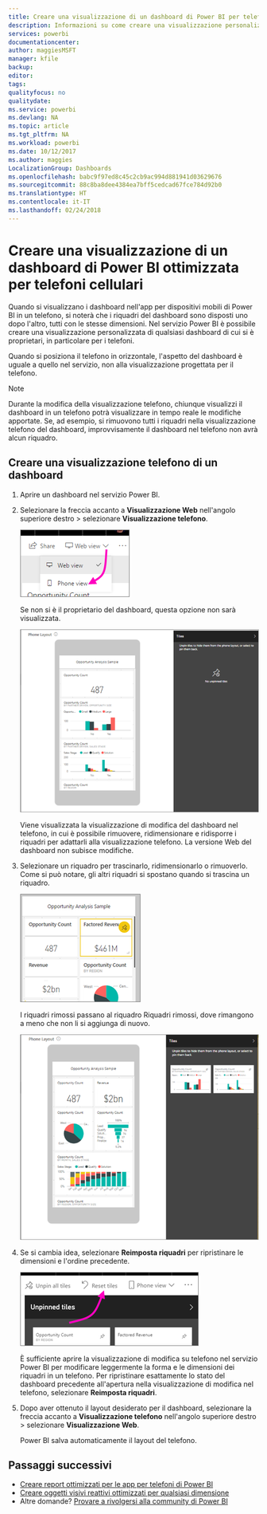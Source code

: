```yaml
---
title: Creare una visualizzazione di un dashboard di Power BI per telefoni cellulari
description: Informazioni su come creare una visualizzazione personalizzata di un dashboard nel servizio Power BI in particolare per la visualizzazione nei telefoni cellulari.
services: powerbi
documentationcenter: 
author: maggiesMSFT
manager: kfile
backup: 
editor: 
tags: 
qualityfocus: no
qualitydate: 
ms.service: powerbi
ms.devlang: NA
ms.topic: article
ms.tgt_pltfrm: NA
ms.workload: powerbi
ms.date: 10/12/2017
ms.author: maggies
LocalizationGroup: Dashboards
ms.openlocfilehash: babc9f97ed8c45c2cb9ac994d881941d03629676
ms.sourcegitcommit: 88c8ba8dee4384ea7bff5cedcad67fce784d92b0
ms.translationtype: HT
ms.contentlocale: it-IT
ms.lasthandoff: 02/24/2018
---
```

# <a name="create-a-view-of-a-power-bi-dashboard-optimized-for-mobile-phones"></a>Creare una visualizzazione di un dashboard di Power BI ottimizzata per telefoni cellulari
Quando si visualizzano i dashboard nell'app per dispositivi mobili di Power BI in un telefono, si noterà che i riquadri del dashboard sono disposti uno dopo l'altro, tutti con le stesse dimensioni. Nel servizio Power BI è possibile creare una visualizzazione personalizzata di qualsiasi dashboard di cui si è proprietari, in particolare per i telefoni.

Quando si posiziona il telefono in orizzontale, l'aspetto del dashboard è uguale a quello nel servizio, non alla visualizzazione progettata per il telefono.

> [!NOTE]
> Durante la modifica della visualizzazione telefono, chiunque visualizzi il dashboard in un telefono potrà visualizzare in tempo reale le modifiche apportate. Se, ad esempio, si rimuovono tutti i riquadri nella visualizzazione telefono del dashboard, improvvisamente il dashboard nel telefono non avrà alcun riquadro. 
> 
> 

## <a name="create-a-phone-view-of-a-dashboard"></a>Creare una visualizzazione telefono di un dashboard
1. Aprire un dashboard nel servizio Power BI.
2. Selezionare la freccia accanto a **Visualizzazione Web** nell'angolo superiore destro > selezionare **Visualizzazione telefono**.

    ![](media/service-create-dashboard-mobile-phone-view/power-bi-service-phone-view-dashboard.png)

    Se non si è il proprietario del dashboard, questa opzione non sarà visualizzata.

    ![](media/service-create-dashboard-mobile-phone-view/power-bi-mobile-edit-phone-view-canvas.png)

    Viene visualizzata la visualizzazione di modifica del dashboard nel telefono, in cui è possibile rimuovere, ridimensionare e ridisporre i riquadri per adattarli alla visualizzazione telefono. La versione Web del dashboard non subisce modifiche.


1. Selezionare un riquadro per trascinarlo, ridimensionarlo o rimuoverlo. Come si può notare, gli altri riquadri si spostano quando si trascina un riquadro.
   
    ![](media/service-create-dashboard-mobile-phone-view/power-bi-unpin-tile-phone-dashboard.png)
   
    I riquadri rimossi passano al riquadro Riquadri rimossi, dove rimangono a meno che non li si aggiunga di nuovo.
   
    ![](media/service-create-dashboard-mobile-phone-view/power-bi-mobile-edit-phone-view-post-edit.png)
2. Se si cambia idea, selezionare **Reimposta riquadri** per ripristinare le dimensioni e l'ordine precedente.
   
    ![](media/service-create-dashboard-mobile-phone-view/power-bi-service-phone-view-reset-tiles.png)
   
    È sufficiente aprire la visualizzazione di modifica su telefono nel servizio Power BI per modificare leggermente la forma e le dimensioni dei riquadri in un telefono. Per ripristinare esattamente lo stato del dashboard precedente all'apertura nella visualizzazione di modifica nel telefono, selezionare **Reimposta riquadri**.
3. Dopo aver ottenuto il layout desiderato per il dashboard, selezionare la freccia accanto a **Visualizzazione telefono** nell'angolo superiore destro > selezionare **Visualizzazione Web**.
   
    Power BI salva automaticamente il layout del telefono.

## <a name="next-steps"></a>Passaggi successivi
* [Creare report ottimizzati per le app per telefoni di Power BI](desktop-create-phone-report.md)
* [Creare oggetti visivi reattivi ottimizzati per qualsiasi dimensione](desktop-create-responsive-visuals.md)
* Altre domande? [Provare a rivolgersi alla community di Power BI](http://community.powerbi.com/)

